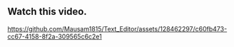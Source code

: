 ## Watch this video.

https://github.com/Mausam1815/Text_Editor/assets/128462297/c60fb473-cc67-4158-8f2a-309565c6c2e1


